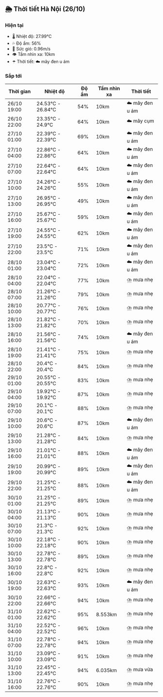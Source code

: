 ## 🌦️ Thời tiết Hà Nội (26/10)

### Hiện tại

- 🌡️ Nhiệt độ: 27.99℃
- 💦 Độ ẩm: 56%
- 💨 Sức gió: 0.96m/s
- 👁️ Tầm nhìn xa: 10km
- ☂️ Thời tiết: ☁️ mây đen u ám

### Sắp tới

| Thời gian | Nhiệt độ | Độ ẩm | Tầm nhìn xa | Thời tiết |
| --- | --- | --- | --- | --- |
| 26/10 19:00 | 24.53℃ - 26.84℃ | 54% | 10km | ☁️ mây đen u ám |
| 26/10 22:00 | 23.35℃ - 24.9℃ | 64% | 10km | ☁️ mây cụm |
| 27/10 01:00 | 22.39℃ - 22.39℃ | 69% | 10km | ☁️ mây đen u ám |
| 27/10 04:00 | 22.86℃ - 22.86℃ | 64% | 10km | ☁️ mây đen u ám |
| 27/10 07:00 | 22.64℃ - 22.64℃ | 64% | 10km | ☁️ mây đen u ám |
| 27/10 10:00 | 24.26℃ - 24.26℃ | 55% | 10km | ☁️ mây đen u ám |
| 27/10 13:00 | 26.95℃ - 26.95℃ | 49% | 10km | ☁️ mây đen u ám |
| 27/10 16:00 | 25.67℃ - 25.67℃ | 59% | 10km | ☁️ mây đen u ám |
| 27/10 19:00 | 24.55℃ - 24.55℃ | 62% | 10km | ☁️ mây đen u ám |
| 27/10 22:00 | 23.5℃ - 23.5℃ | 71% | 10km | ☁️ mây đen u ám |
| 28/10 01:00 | 23.04℃ - 23.04℃ | 72% | 10km | ☁️ mây đen u ám |
| 28/10 04:00 | 22.04℃ - 22.04℃ | 77% | 10km | ⛈️ mưa nhẹ |
| 28/10 07:00 | 21.26℃ - 21.26℃ | 79% | 10km | ⛈️ mưa nhẹ |
| 28/10 10:00 | 20.77℃ - 20.77℃ | 76% | 10km | ⛈️ mưa nhẹ |
| 28/10 13:00 | 21.82℃ - 21.82℃ | 70% | 10km | ⛈️ mưa nhẹ |
| 28/10 16:00 | 21.56℃ - 21.56℃ | 74% | 10km | ☁️ mây đen u ám |
| 28/10 19:00 | 21.41℃ - 21.41℃ | 75% | 10km | ⛈️ mưa nhẹ |
| 28/10 22:00 | 20.4℃ - 20.4℃ | 84% | 10km | ⛈️ mưa nhẹ |
| 29/10 01:00 | 20.55℃ - 20.55℃ | 83% | 10km | ⛈️ mưa nhẹ |
| 29/10 04:00 | 19.92℃ - 19.92℃ | 87% | 10km | ⛈️ mưa nhẹ |
| 29/10 07:00 | 20.1℃ - 20.1℃ | 88% | 10km | ⛈️ mưa nhẹ |
| 29/10 10:00 | 20.6℃ - 20.6℃ | 87% | 10km | ☁️ mây đen u ám |
| 29/10 13:00 | 21.28℃ - 21.28℃ | 84% | 10km | ⛈️ mưa nhẹ |
| 29/10 16:00 | 21.01℃ - 21.01℃ | 88% | 10km | ☁️ mây đen u ám |
| 29/10 19:00 | 20.99℃ - 20.99℃ | 89% | 10km | ☁️ mây đen u ám |
| 29/10 22:00 | 21.25℃ - 21.25℃ | 88% | 10km | ☁️ mây đen u ám |
| 30/10 01:00 | 21.25℃ - 21.25℃ | 89% | 10km | ⛈️ mưa nhẹ |
| 30/10 04:00 | 21.13℃ - 21.13℃ | 90% | 10km | ⛈️ mưa nhẹ |
| 30/10 07:00 | 21.3℃ - 21.3℃ | 92% | 10km | ⛈️ mưa nhẹ |
| 30/10 10:00 | 22.18℃ - 22.18℃ | 90% | 10km | ⛈️ mưa nhẹ |
| 30/10 13:00 | 22.78℃ - 22.78℃ | 89% | 10km | ⛈️ mưa nhẹ |
| 30/10 16:00 | 22.8℃ - 22.8℃ | 92% | 10km | ⛈️ mưa nhẹ |
| 30/10 19:00 | 22.63℃ - 22.63℃ | 93% | 10km | ☁️ mây đen u ám |
| 30/10 22:00 | 22.66℃ - 22.66℃ | 94% | 10km | ⛈️ mưa nhẹ |
| 31/10 01:00 | 22.62℃ - 22.62℃ | 95% | 8.553km | ⛈️ mưa nhẹ |
| 31/10 04:00 | 22.52℃ - 22.52℃ | 96% | 10km | ⛈️ mưa nhẹ |
| 31/10 07:00 | 22.78℃ - 22.78℃ | 94% | 10km | ⛈️ mưa nhẹ |
| 31/10 10:00 | 23.09℃ - 23.09℃ | 91% | 10km | ⛈️ mưa nhẹ |
| 31/10 13:00 | 22.45℃ - 22.45℃ | 94% | 6.035km | ⛈️ mưa vừa |
| 31/10 16:00 | 22.76℃ - 22.76℃ | 90% | 10km | ⛈️ mưa nhẹ |
